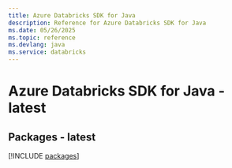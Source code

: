 ```yaml
---
title: Azure Databricks SDK for Java
description: Reference for Azure Databricks SDK for Java
ms.date: 05/26/2025
ms.topic: reference
ms.devlang: java
ms.service: databricks
---
```

# Azure Databricks SDK for Java - latest
## Packages - latest
[!INCLUDE [packages](databricks-index.md)]